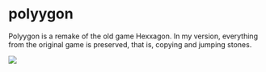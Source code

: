 # polyygon
Polyygon is a remake of the old game Hexxagon. In my version, everything from the original game is preserved, that is, copying and jumping stones. 


<img src="https://www.mcode.sk/projekty/polyygon/assets/img/portfolio/6.png"/>
